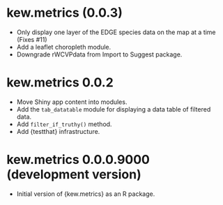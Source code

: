 # kew.metrics (0.0.3)

* Only display one layer of the EDGE species data on the map at a time (Fixes #11)
* Add a leaflet choropleth module.
* Downgrade rWCVPdata from Import to Suggest package.

# kew.metrics 0.0.2

* Move Shiny app content into modules.
* Add the `tab_datatable` module for displaying a data table of filtered data.
* Add `filter_if_truthy()` method.
* Add {testthat} infrastructure.

# kew.metrics 0.0.0.9000 (development version)

* Initial version of {kew.metrics} as an R package.
